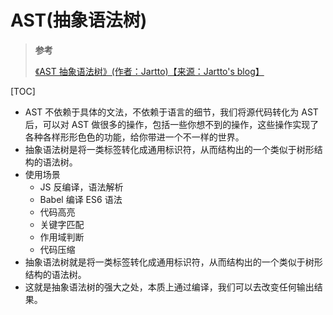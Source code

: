 # AST(抽象语法树)

> **参考**
>
> [《AST 抽象语法树》(作者：Jartto)【来源：Jartto's blog】](http://jartto.wang/2018/11/17/about-ast/)

[TOC]

- AST 不依赖于具体的文法，不依赖于语言的细节，我们将源代码转化为 AST 后，可以对 AST 做很多的操作，包括一些你想不到的操作，这些操作实现了各种各样形形色色的功能，给你带进一个不一样的世界。
- 抽象语法树是将一类标签转化成通用标识符，从而结构出的一个类似于树形结构的语法树。
- 使用场景
  - JS 反编译，语法解析
  - Babel 编译 ES6 语法
  - 代码高亮
  - 关键字匹配
  - 作用域判断
  - 代码压缩
- 抽象语法树就是将一类标签转化成通用标识符，从而结构出的一个类似于树形结构的语法树。
- 这就是抽象语法树的强大之处，本质上通过编译，我们可以去改变任何输出结果。
